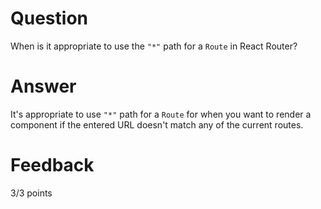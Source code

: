 # Question

When is it appropriate to use the `"*"` path for a `Route` in React Router?

# Answer

It's appropriate to use `"*"` path for a `Route` for when you want to render a component if the entered URL doesn't match any of the current routes.

# Feedback

3/3 points

